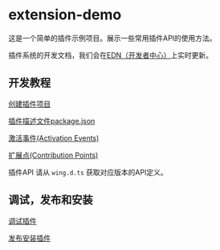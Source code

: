 # extension-demo

这是一个简单的插件示例项目。展示一些常用插件API的使用方法。

插件系统的开发文档，我们会在[EDN（开发者中心）](http://edn.egret.com/cn/docs/page/778)上实时更新。

## 开发教程

[创建插件项目](http://edn.egret.com/cn/docs/page/778)

[插件描述文件package.json](http://edn.egret.com/cn/docs/page/781)

[激活事件(Activation Events)](http://edn.egret.com/cn/docs/page/783)

[扩展点(Contribution Points)](http://edn.egret.com/cn/docs/page/782)

插件API 请从 `wing.d.ts` 获取对应版本的API定义。

## 调试，发布和安装

[调试插件](http://edn.egret.com/cn/docs/page/779)

[发布安装插件](http://edn.egret.com/cn/docs/page/780)
